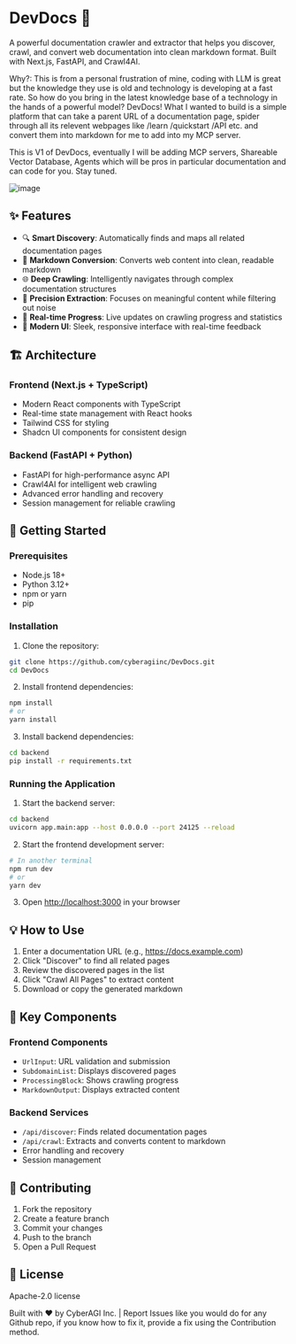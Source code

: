 # DevDocs 🚀

A powerful documentation crawler and extractor that helps you discover, crawl, and convert web documentation into clean markdown format. Built with Next.js, FastAPI, and Crawl4AI.

Why?: This is from a personal frustration of mine, coding with LLM is great but the knowledge they use is old and technology is developing at a fast rate. So how do you bring in the latest knowledge base of a technology in the hands of a powerful model? DevDocs!
What I wanted to build is a simple platform that can take a parent URL of a documentation page, spider through all its relevent webpages like /learn /quickstart /API etc. and convert them into markdown for me to add into my MCP server. 

This is V1 of DevDocs, eventually I will be adding MCP servers, Shareable Vector Database, Agents which will be pros in particular documentation and can code for you. 
Stay tuned. 


![image](https://github.com/user-attachments/assets/40f9e0b0-b662-46bf-821a-4dab23c54649)

## ✨ Features

- 🔍 **Smart Discovery**: Automatically finds and maps all related documentation pages
- 📝 **Markdown Conversion**: Converts web content into clean, readable markdown
- 🌐 **Deep Crawling**: Intelligently navigates through complex documentation structures
- 🎯 **Precision Extraction**: Focuses on meaningful content while filtering out noise
- 🚄 **Real-time Progress**: Live updates on crawling progress and statistics
- 💫 **Modern UI**: Sleek, responsive interface with real-time feedback

## 🏗️ Architecture

### Frontend (Next.js + TypeScript)
- Modern React components with TypeScript
- Real-time state management with React hooks
- Tailwind CSS for styling
- Shadcn UI components for consistent design

### Backend (FastAPI + Python)
- FastAPI for high-performance async API
- Crawl4AI for intelligent web crawling
- Advanced error handling and recovery
- Session management for reliable crawling

## 🚀 Getting Started

### Prerequisites
- Node.js 18+
- Python 3.12+
- npm or yarn
- pip

### Installation

1. Clone the repository:
```bash
git clone https://github.com/cyberagiinc/DevDocs.git
cd DevDocs
```

2. Install frontend dependencies:
```bash
npm install
# or
yarn install
```

3. Install backend dependencies:
```bash
cd backend
pip install -r requirements.txt
```

### Running the Application

1. Start the backend server:
```bash
cd backend
uvicorn app.main:app --host 0.0.0.0 --port 24125 --reload
```

2. Start the frontend development server:
```bash
# In another terminal
npm run dev
# or
yarn dev
```

3. Open [http://localhost:3000](http://localhost:3000) in your browser

## 💡 How to Use

1. Enter a documentation URL (e.g., https://docs.example.com)
2. Click "Discover" to find all related pages
3. Review the discovered pages in the list
4. Click "Crawl All Pages" to extract content
5. Download or copy the generated markdown

## 🧩 Key Components

### Frontend Components
- `UrlInput`: URL validation and submission
- `SubdomainList`: Displays discovered pages
- `ProcessingBlock`: Shows crawling progress
- `MarkdownOutput`: Displays extracted content

### Backend Services
- `/api/discover`: Finds related documentation pages
- `/api/crawl`: Extracts and converts content to markdown
- Error handling and recovery
- Session management


## 🤝 Contributing

1. Fork the repository
2. Create a feature branch
3. Commit your changes
4. Push to the branch
5. Open a Pull Request

## 📄 License

Apache-2.0 license


Built with ❤️ by CyberAGI Inc. | Report Issues like you would do for any Github repo, if you know how to fix it, provide a fix using the Contribution method. 
